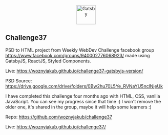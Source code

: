<p align="center">
  <a href="https://www.gatsbyjs.org">
    <img alt="Gatsby" src="https://www.gatsbyjs.org/monogram.svg" width="60" />
  </a>
</p>

## Challenge37

PSD to HTML project from Weekly WebDev Challenge facebook group https://www.facebook.com/groups/940002776068923/ made using GatsbyJS, ReactJS, Styled Components.

Live: https://woznyjakub.github.io/challenge37-gatsbyjs-version/

PSD Source: https://drive.google.com/drive/folders/0Bw2hu70L5Ye_RVNaYU5nclNjeUk

I have completed this challenge four months ago with HTML, CSS, vanilla JavaScript.
You can see my progress since that time :)
I won't remove the older one, it's shared in the group, maybe it will help some learners :)

Repo: https://github.com/woznyjakub/challenge37

Live: https://woznyjakub.github.io/challenge37/
